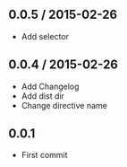 ## 0.0.5 / 2015-02-26

* Add selector

## 0.0.4 / 2015-02-26

* Add Changelog
* Add dist dir
* Change directive name

## 0.0.1

* First commit
